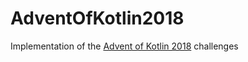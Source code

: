 # AdventOfKotlin2018

Implementation of the [Advent of Kotlin 2018](https://blog.kotlin-academy.com/the-advent-of-kotlin-2018-week-1-229e442a143) challenges
